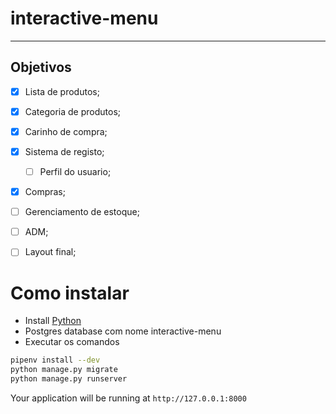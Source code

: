 # interactive-menu


_______________________________________________

## Objetivos

- [x] Lista de produtos;
- [x] Categoria de produtos;
- [x] Carinho de compra;
- [x] Sistema de registo;
    - [ ] Perfil do usuario; 
- [x] Compras;
- [ ] Gerenciamento de estoque;
- [ ] ADM;
- [ ] Layout final;



 # Como instalar
 * Install [Python](https://www.python.org/downloads/)
 * Postgres database com nome interactive-menu
 * Executar os comandos 

```bash
pipenv install --dev
python manage.py migrate
python manage.py runserver
```

Your application will be running at `http://127.0.0.1:8000`
